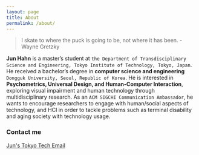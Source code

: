```yaml
---
layout: page
title: About
permalink: /about/
---
```


> I skate to where the puck is going to be, not where it has been. -Wayne Gretzky

**Jun Hahn**  is a master’s student at `the Department of Transdisciplinary Science and Engineering, Tokyo Institute of Technology, Tokyo, Japan`. He received a bachelor’s degree in **computer science and engineering** `Dongguk University, Seoul, Republic of Korea`. He is interested in **Psychometrics, Universal Design, and Human-Computer Interaction**, exploring visual impairment and human technology through multidisciplinary research. As an `ACM SIGCHI Communication Ambassador`, he wants to encourage researchers to engage with human/social aspects of technology, and HCI in order to tackle problems such as terminal disability and aging society with technology usage.


### Contact me

[Jun's Tokyo Tech Email](mailto:han.j.ag@m.titech.ac.jp)